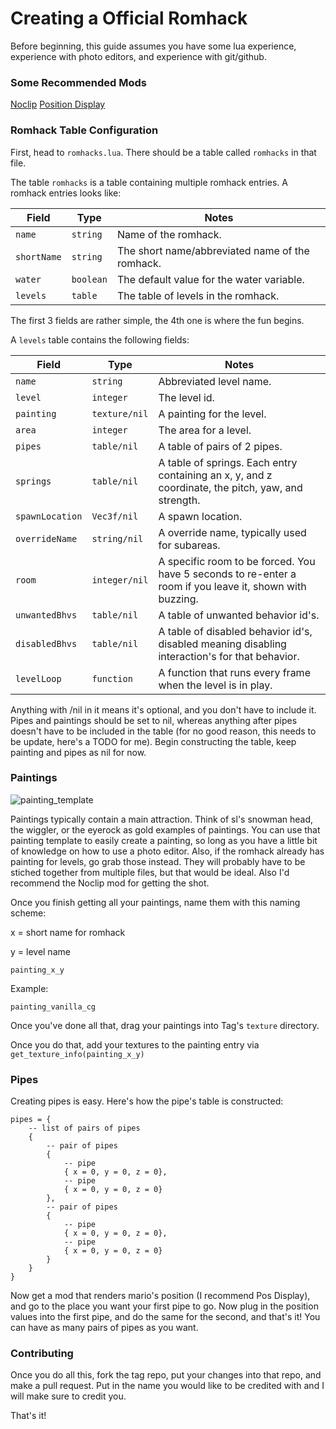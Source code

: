 # Creating a Official Romhack

Before beginning, this guide assumes you have some lua experience, experience with photo editors, and experience with git/github.

### Some Recommended Mods

[Noclip](https://mods.sm64coopdx.com/mods/noclip.30/)
[Position Display](https://github.com/Agent-11/agent-ex-coop-mods/blob/main/mods/pos-display.lua)

### Romhack Table Configuration

First, head to `romhacks.lua`. There should be a table called `romhacks` in that file.

The table `romhacks` is a table containing multiple romhack entries. A romhack entries looks like:

| Field | Type | Notes |
| ----- | ---- | ----- |
| `name`|`string`|Name of the romhack.
| `shortName`|`string`|The short name/abbreviated name of the romhack.
| `water`|`boolean`|The default value for the water variable.
| `levels`|`table`|The table of levels in the romhack.

The first 3 fields are rather simple, the 4th one is where the fun begins.

A `levels` table contains the following fields:

| Field | Type | Notes |
| ----- | ---- | ----- |
| `name`|`string`|Abbreviated level name.
| `level`|`integer`|The level id.
| `painting` |`texture/nil`|A painting for the level.
| `area`|`integer`|The area for a level.
| `pipes`|`table/nil`|A table of pairs of 2 pipes.
| `springs`|`table/nil`|A table of springs. Each entry containing an x, y, and z coordinate, the pitch, yaw, and strength.
| `spawnLocation`|`Vec3f/nil`|A spawn location.
| `overrideName`|`string/nil`|A override name, typically used for subareas.
| `room`|`integer/nil`|A specific room to be forced. You have 5 seconds to re-enter a room if you leave it, shown with buzzing.
| `unwantedBhvs`|`table/nil`|A table of unwanted behavior id's.
| `disabledBhvs`|`table/nil`|A table of disabled behavior id's, disabled meaning disabling interaction's for that behavior.
| `levelLoop`|`function`|A function that runs every frame when the level is in play.

Anything with /nil in it means it's optional, and you don't have to include it. Pipes and paintings should be set to nil, whereas anything after pipes doesn't have to be included in the table (for no good reason, this needs to be update, here's a TODO for me). Begin constructing the table, keep painting and pipes as nil for now.

### Paintings

![painting_template](https://github.com/EmeraldLoc/tag-dev/assets/86802223/771dd2a2-6bc7-4d07-9799-02b4dd0166b9)

Paintings typically contain a main attraction. Think of sl's snowman head, the wiggler, or the eyerock as gold examples of paintings. You can use that painting template to easily create a painting, so long as you have a little bit of knowledge on how to use a photo editor. Also, if the romhack already has painting for levels, go grab those instead. They will probably have to be stiched together from multiple files, but that would be ideal. Also I'd recommend the Noclip mod for getting the shot.

Once you finish getting all your paintings, name them with this naming scheme:

x = short name for romhack

y = level name

`painting_x_y`

Example:

`painting_vanilla_cg`

Once you've done all that, drag your paintings into Tag's `texture` directory.

Once you do that, add your textures to the painting entry via `get_texture_info(painting_x_y)`

### Pipes

Creating pipes is easy. Here's how the pipe's table is constructed:

```
pipes = {
    -- list of pairs of pipes
    {
        -- pair of pipes
        {
            -- pipe
            { x = 0, y = 0, z = 0},
            -- pipe
            { x = 0, y = 0, z = 0}
        },
        -- pair of pipes
        {
            -- pipe
            { x = 0, y = 0, z = 0},
            -- pipe
            { x = 0, y = 0, z = 0}
        }
    }
}
```

Now get a mod that renders mario's position (I recommend Pos Display), and go to the place you want your first pipe to go. Now plug in the position values into the first pipe, and do the same for the second, and that's it! You can have as many pairs of pipes as you want.

### Contributing

Once you do all this, fork the tag repo, put your changes into that repo, and make a pull request. Put in the name you would like to be credited with and I will make sure to credit you.

That's it!
